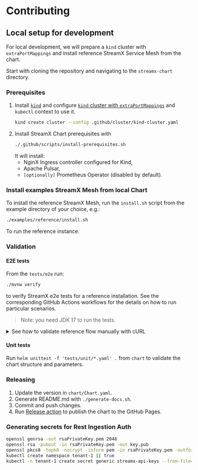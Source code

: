 # Contributing

## Local setup for development
For local development, we will prepare a `kind` cluster with `extraPortMappings` and install reference StreamX Service Mesh from the chart.

Start with cloning the repository and navigating to the `streamx-chart` directory.

### Prerequisites
1. Install [`kind`](https://kind.sigs.k8s.io/docs/user/quick-start/#installation) and configure [`kind` cluster with `extraPortMappings`](https://kind.sigs.k8s.io/docs/user/ingress/#create-cluster) and `kubectl` context to use it.
   ```bash
   kind create cluster --config .github/cluster/kind-cluster.yaml
   ```
2. Install StreamX Chart prerequisites with
   ```bash
   ./.github/scripts/install-prerequisites.sh
   ```
   It will install:
   - NginX Ingress controller configured for Kind,
   - Apache Pulsar,
   - `[optionally]` Prometheus Operator (disabled by default).

### Install examples StreamX Mesh from local Chart

To install the reference StreamX Mesh, run the `install.sh` script from the example directory of your choice, e.g.:

```bash
./examples/reference/install.sh
```

To run the reference instance.

### Validation

#### E2E tests

From the `tests/e2e` run:
```bash
./mvnw verify
```
to verify StreamX e2e tests for a reference installation. See the corresponding GitHub Actions workflows for the details on how to run particular scenarios.

> Note: you need JDK 17 to run the tests.

<details>
<summary>See how to validate reference flow manually with cURL</summary>
<p>

Refresh the Ingestion Service schema by calling:
```bash
curl -X 'GET' \
  'http://reference-api.127.0.0.1.nip.io/publications/v1/schema' \
  -H 'accept: */*'
```

It should return an array of available publication types.

Run the command below to publish a new page:

```bash
curl -X 'PUT' \
  'http://reference-api.127.0.0.1.nip.io/publications/v1/pages/test.html' \
  -H 'accept: */*' \
  -H 'Content-Type: application/json' \
  -d '{
  "content": {"bytes": "<h1>Hello StreamX!</h1>"}
}'
```

Open in the browser [reference.127.0.0.1.nip.io/test.html](http://reference.127.0.0.1.nip.io/test.html).
</p>
</details>

#### Unit tests

Run `helm unittest -f 'tests/unit/*.yaml' .` from `chart` to validate the chart structure and parameters.

### Releasing

1. Update the version in `chart/Chart.yaml`.
2. Generate README.md with `./generate-docs.sh`.
3. Commit and push changes.
4. Run [Release action](https://github.com/streamx-dev/streamx-chart/actions/workflows/release-publish-chart.yaml) to publish the chart to the GitHub Pages.

### Generating secrets for Rest Ingestion Auth

```bash
openssl genrsa -out rsaPrivateKey.pem 2048
openssl rsa -pubout -in rsaPrivateKey.pem -out key.pub
openssl pkcs8 -topk8 -nocrypt -inform pem -in rsaPrivateKey.pem -outform pem -out key.pem
kubectl create namespace tenant-1 || true
kubectl -n tenant-1 create secret generic streamx-api-keys --from-file=./key.pem --from-file=./key.pub
```
